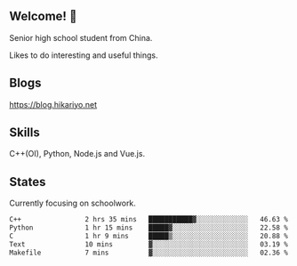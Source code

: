 ## Welcome! 👋

Senior high school student from China.

Likes to do interesting and useful things.

## Blogs

https://blog.hikariyo.net

## Skills

C++(OI), Python, Node.js and Vue.js.

## States

Currently focusing on schoolwork.

<!--START_SECTION:waka-->

```txt
C++                2 hrs 35 mins   ███████████▓░░░░░░░░░░░░░   46.63 %
Python             1 hr 15 mins    █████▓░░░░░░░░░░░░░░░░░░░   22.58 %
C                  1 hr 9 mins     █████▒░░░░░░░░░░░░░░░░░░░   20.88 %
Text               10 mins         ▓░░░░░░░░░░░░░░░░░░░░░░░░   03.19 %
Makefile           7 mins          ▓░░░░░░░░░░░░░░░░░░░░░░░░   02.36 %
```

<!--END_SECTION:waka-->


